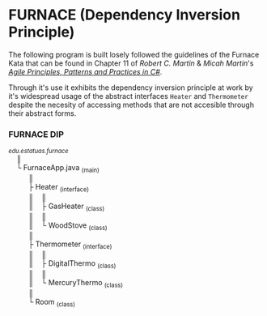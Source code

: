 # FURNACE (Dependency Inversion Principle)

The following program is built losely followed the guidelines of the Furnace Kata that can be found in Chapter 11 of _Robert C. Martin_ & _Micah Martin_'s [*Agile Principles, Patterns and Practices in C#*](https://www.amazon.es/Principles-Patterns-Practices-Robert-Martin/dp/0131857258).

Through it's use it exhibits the dependency inversion principle at work by it's widespread usage of the abstract interfaces ``Heater`` and ``Thermometer`` despite the necesity of accessing methods that are not accesible through their abstract forms. 

### FURNACE DIP
*<sub>edu.estatuas.furnace</sub>*<br>
&nbsp;&nbsp;&nbsp;&nbsp;║<br>
&nbsp;&nbsp;&nbsp;&nbsp;└ FurnaceApp.java <sub>(main)</sub><br>
&nbsp;&nbsp;&nbsp;&nbsp;&nbsp;&nbsp;&nbsp;&nbsp;&nbsp;&nbsp;║<br>
&nbsp;&nbsp;&nbsp;&nbsp;&nbsp;&nbsp;&nbsp;&nbsp;&nbsp;&nbsp;├ Heater <sub>(interface)</sub><br>
&nbsp;&nbsp;&nbsp;&nbsp;&nbsp;&nbsp;&nbsp;&nbsp;&nbsp;&nbsp;║&nbsp;&nbsp;&nbsp;&nbsp;║<br>
&nbsp;&nbsp;&nbsp;&nbsp;&nbsp;&nbsp;&nbsp;&nbsp;&nbsp;&nbsp;║&nbsp;&nbsp;&nbsp;&nbsp;├ GasHeater <sub>(class)</sub><br>
&nbsp;&nbsp;&nbsp;&nbsp;&nbsp;&nbsp;&nbsp;&nbsp;&nbsp;&nbsp;║&nbsp;&nbsp;&nbsp;&nbsp;║<br>
&nbsp;&nbsp;&nbsp;&nbsp;&nbsp;&nbsp;&nbsp;&nbsp;&nbsp;&nbsp;║&nbsp;&nbsp;&nbsp;&nbsp;└ WoodStove <sub>(class)</sub><br>
&nbsp;&nbsp;&nbsp;&nbsp;&nbsp;&nbsp;&nbsp;&nbsp;&nbsp;&nbsp;║<br>
&nbsp;&nbsp;&nbsp;&nbsp;&nbsp;&nbsp;&nbsp;&nbsp;&nbsp;&nbsp;├ Thermometer <sub>(interface)</sub><br>
&nbsp;&nbsp;&nbsp;&nbsp;&nbsp;&nbsp;&nbsp;&nbsp;&nbsp;&nbsp;║&nbsp;&nbsp;&nbsp;&nbsp;║<br>
&nbsp;&nbsp;&nbsp;&nbsp;&nbsp;&nbsp;&nbsp;&nbsp;&nbsp;&nbsp;║&nbsp;&nbsp;&nbsp;&nbsp;├ DigitalThermo <sub>(class)</sub><br>
&nbsp;&nbsp;&nbsp;&nbsp;&nbsp;&nbsp;&nbsp;&nbsp;&nbsp;&nbsp;║&nbsp;&nbsp;&nbsp;&nbsp;║<br>
&nbsp;&nbsp;&nbsp;&nbsp;&nbsp;&nbsp;&nbsp;&nbsp;&nbsp;&nbsp;║&nbsp;&nbsp;&nbsp;&nbsp;└ MercuryThermo <sub>(class)</sub><br>
&nbsp;&nbsp;&nbsp;&nbsp;&nbsp;&nbsp;&nbsp;&nbsp;&nbsp;&nbsp;║<br>
&nbsp;&nbsp;&nbsp;&nbsp;&nbsp;&nbsp;&nbsp;&nbsp;&nbsp;&nbsp;└ Room <sub>(class)</sub><br>
